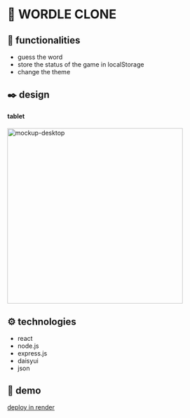 # 📌 WORDLE CLONE


## 🏹 functionalities
* guess the word
* store the status of the game in localStorage
* change the theme


## ✒️ design
#### tablet
<img width="400px" src='https://res.cloudinary.com/dbgqj70zg/image/upload/v1743130925/172shots_so_vgbh7u.png' alt='mockup-desktop' />


## ⚙ technologies
* react
* node.js
* express.js
* daisyui
* json


## 🚀 demo
[deploy in render](https://wordle-clone-e3nc.onrender.com) 

